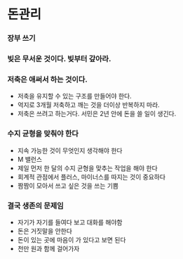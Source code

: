 # 돈관리

### 장부 쓰기

### 빚은 무서운 것이다. 빚부터 갚아라. 

### 저축은 애써서 하는 것이다. 
* 저축을 유지할 수 있는 구조를 만들어야 한다.
* 억지로 3개월 저축하고 깨는 것을 더이상 반복하지 마라. 
* 저축은 쓰려고 하는거다. 서민은 2년 안에 돈을 쓸 일이 생긴다. 


### 수지 균형을 맞춰야 한다
* 지속 가능한 것이 무엇인지 생각해야 한다
* M 밸런스
* 제일 먼저 한 달의 수지 균형을 맞추는 작업을 해야 한다
* 회계적 관점에서 플러스, 마이너스를 따지는 것이 중요하다
* 짬짬이 모아서 쓰고 싶은 것을 쓰는 기쁨


### 결국 생존의 문제임
* 자기가 자기를 들여다 보고 대화를 해야함
* 돈은 거짓말을 안한다
* 돈이 있는 곳에 마음이 가 있다고 보면 된다
* 천만 원과 함께 걸어가자


